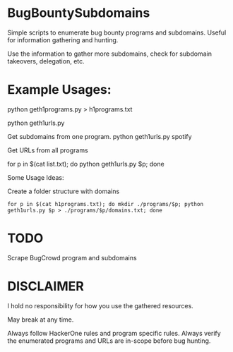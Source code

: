 # BugBountySubdomains

Simple scripts to enumerate bug bounty programs and subdomains. Useful for information gathering and hunting. 

Use the information to gather more subdomains, check for subdomain takeovers, delegation, etc. 

# Example Usages:

python geth1programs.py > h1programs.txt

python geth1urls.py <programname>

Get subdomains from one program.
python geth1urls.py spotify

Get URLs from all programs

for p in $(cat list.txt); do python geth1urls.py $p; done 

Some Usage Ideas:

Create a folder structure with domains

`for p in $(cat h1programs.txt); do mkdir ./programs/$p; python geth1urls.py $p > ./programs/$p/domains.txt; done`

# TODO

Scrape BugCrowd program and subdomains

# DISCLAIMER

I hold no responsibility for how you use the gathered resources.

May break at any time.

Always follow HackerOne rules and program specific rules.
Always verify the enumerated programs and URLs are in-scope before bug hunting.

